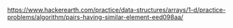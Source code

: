 https://www.hackerearth.com/practice/data-structures/arrays/1-d/practice-problems/algorithm/pairs-having-similar-element-eed098aa/
